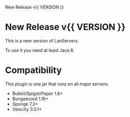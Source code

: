 New Release v{{ VERSION }}

# New Release v{{ VERSION }}

This is a new version of LanServers.

To use it you need at least Java 8.

# Compatibility
This plugin is one jar that runs on all major servers.

- Bukkit/Spigot/Paper 1.8+
- Bungeecord 1.16+
- Sponge 7.2+
- Velocity 3.0.1+
